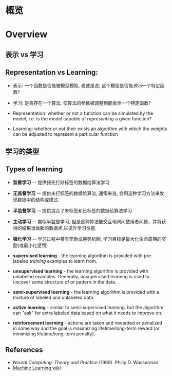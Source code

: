 
# 概览
# Overview

## 表示 vs 学习
## Representation vs Learning:

- 表示: 一个函数是否能被模型模拟, 也就是说, 这个模型是否能*表示*一个特定函数?
- 学习: 是否存在一个算法, 使算法的参数被调整到能表示一个特定函数?


- Representation: whether or not a function can be simulated by the model; i.e. is the model capable of _representing_ a given function?
- Learning: whether or not their exists an algorithm with which the weights can be adjusted to represent a particular function

## 学习的类型 
## Types of learning

- **监督学习** -- 提供预先打好标签的数据给算法学习
- **无监督学习** -- 提供未打标签的数据给算法, 通常来说, 会用这种学习方法来发现数据中的结构或模式.
- **半监督学习** -- 提供混合了未标签和已标签的数据给算法学习
- **主动学习** -- 类似半监督学习, 但是这种算法能交互地询问使用者问题，并将获得的结果当做新的数据点,以提升学习性能.
- **强化学习** -- 学习过程中带有奖励或惩罚机制, 学习目标是最大化生命周期的奖励(或最小化惩罚)


- __supervised learning__ - the learning algorithm is provided with pre-labeled _training_ examples to learn from.
- __unsupervised learning__ - the learning algorithm is provided with unlabeled examples. Generally, unsupervised learning is used to uncover some structure of or pattern in the data.
- __semi-supervised learning__ - the learning algorithm is provided with a mixture of labeled and unlabeled data.
- __active learning__ - similar to semi-supervised learning, but the algorithm can "ask" for extra labeled data based on what it needs to improve on.
- __reinforcement learning__ - actions are taken and rewarded or penalized in some way and the goal is maximizing lifetime/long-term reward (or minimizing lifetime/long-term penalty).


## References

- _Neural Computing: Theory and Practice_ (1989). Philip D. Wasserman
- [Machine Learning wiki](https://www.wikiwand.com/en/Machine_learning)